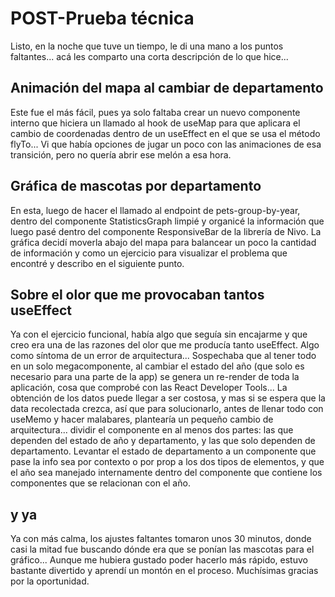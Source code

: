 # POST-Prueba técnica

Listo, en la noche que tuve un tiempo, le di una mano a los puntos faltantes... acá les comparto una corta descripción de lo que hice...

## Animación del mapa al cambiar de departamento

Este fue el más fácil, pues ya solo faltaba crear un nuevo componente interno que hiciera un llamado al hook de useMap para que aplicara el cambio de coordenadas dentro de un useEffect en el que se usa el método flyTo... Vi que había opciones de jugar un poco con las animaciones de esa transición, pero no quería abrir ese melón a esa hora.

## Gráfica de mascotas por departamento

En esta, luego de hacer el llamado al endpoint de pets-group-by-year, dentro del componente StatisticsGraph limpié y organicé la información que luego pasé dentro del componente ResponsiveBar de la librería de Nivo. La gráfica decidí moverla abajo del mapa para balancear un poco la cantidad de información y como un ejercicio para visualizar el problema que encontré y describo en el siguiente punto.

## Sobre el olor que me provocaban tantos useEffect

Ya con el ejercicio funcional, había algo que seguía sin encajarme y que creo era una de las razones del olor que me producía tanto useEffect. Algo como síntoma de un error de arquitectura... Sospechaba que al tener todo en un solo megacomponente, al cambiar el estado del año (que solo es necesario para una parte de la app) se genera un re-render de toda la aplicación, cosa que comprobé con las React Developer Tools... La obtención de los datos puede llegar a ser costosa, y mas si se espera que la data recolectada crezca, así que para solucionarlo, antes de llenar todo con useMemo y hacer malabares, plantearía un pequeño cambio de arquitectura... dividir el componente en al menos dos partes: las que dependen del estado de año y departamento, y las que solo dependen de departamento. Levantar el estado de departamento a un componente que pase la info sea por contexto o por prop a los dos tipos de elementos, y que el año sea manejado internamente dentro del componente que contiene los componentes que se relacionan con el año.

## y ya

Ya con más calma, los ajustes faltantes tomaron unos 30 minutos, donde casi la mitad fue buscando dónde era que se ponían las mascotas para el gráfico... Aunque me hubiera gustado poder hacerlo más rápido, estuvo bastante divertido y aprendí un montón en el proceso. Muchísimas gracias por la oportunidad.
